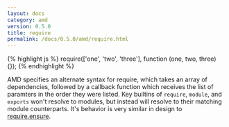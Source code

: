 ```yaml
---
layout: docs
category: amd
version: 0.5.0
title: require
permalink: /docs/0.5.0/amd/require.html
---
```


{% highlight js %}
require(['one', 'two', 'three'], function (one, two, three) {});
{% endhighlight %}

AMD specifies an alternate syntax for require, which takes an array of dependencies, followed by a callback function which receives the list of paramters in the order they were listed. Key builtins of `require`, `module`, and `exports` won't resolve to modules, but instead will resolve to their matching module counterparts. It's behavior is very similar in design to [require.ensure](/docs/0.5.0/api/require.ensure.html).